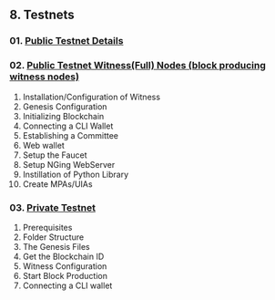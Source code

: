 ## 8. Testnets

### 01. [Public Testnet Details](/developers/8_testnets/public_testnet_details.md#the-open-public-testnet-information)

### 02. [Public Testnet Witness(Full) Nodes (block producing witness nodes) ](/developers/8_testnets/public_testnet.md#public-testnet-witnessfull-nodes-block-producing-witness-nodes)
1. Installation/Configuration of Witness
2. Genesis Configuration
3. Initializing Blockchain
4. Connecting a CLI Wallet
5. Establishing a Committee
6. Web wallet 
7. Setup the Faucet      
8. Setup NGing WebServer 
9. Instillation of Python Library
10. Create MPAs/UIAs

### 03. [Private Testnet](/developers/8_testnets/private_test.md#private-testnet)
1. Prerequisites
2. Folder Structure
3. The Genesis Files
4. Get the Blockchain ID
5. Witness Configuration
6. Start Block Production
7. Connecting a CLI wallet

